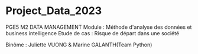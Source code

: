 # Project_Data_2023
PGE5 M2 DATA MANAGEMENT
Module : Méthode d'analyse des données et business intelligence
Etude de cas : Risque de départ dans une société

Binôme : Juliette VUONG & Marine GALANTH(Team Python)
